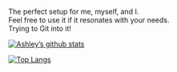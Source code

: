 <p> The perfect setup for me, myself, and I. <br> 
Feel free to use it if it resonates with your needs.
<br>
Trying to Git into it! 
</p>

[![Ashley’s github stats](https://github-readme-stats.vercel.app/api?username=ashleyeli)](https://github.com/ashleyeli)

[![Top Langs](https://github-readme-stats.vercel.app/api/top-langs/?username=ashleyeli&layout=compact)](https://github.com/ashleyeli)
<p align="center">
